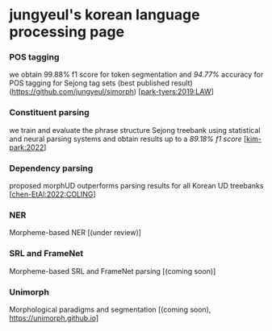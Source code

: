 # jungyeul's korean language processing page


### POS tagging 
we obtain 99.88% f1 score for token segmentation and *94.77%* accuracy for POS tagging for Sejong tag sets  (best published result)(https://github.com/jungyeul/sjmorph) [[park-tyers:2019:LAW](https://aclanthology.org/W19-4022/)]

### Constituent parsing
we train and evaluate the phrase structure Sejong treebank using statistical and neural parsing systems and obtain results up to a *89.18% f1 score* [[kim-park:2022](https://www.cambridge.org/core/journals/natural-language-engineering/article/abs/note-on-constituent-parsing-for-korean/5ED4C32114B83971B13054A97D4004A9)]

### Dependency parsing
proposed morphUD outperforms parsing results for all Korean UD treebanks [[chen-EtAl:2022:COLING](https://aclanthology.org/2022.coling-1.482)]

### NER
Morpheme-based NER [(under review)]

### SRL and FrameNet
Morpheme-based SRL and FrameNet parsing [(coming soon)]

### Unimorph
Morphological paradigms and segmentation [(coming soon), https://unimorph.github.io]

